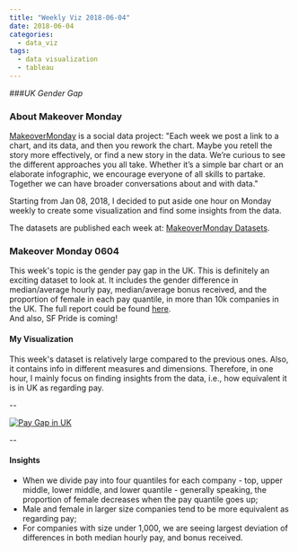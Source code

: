 ```yaml
---
title: "Weekly Viz 2018-06-04"
date: 2018-06-04
categories:
  - data_viz
tags:
  - data visualization
  - tableau
---
```


###*UK Gender Gap*


### About Makeover Monday

[MakeoverMonday](http://www.makeovermonday.co.uk/) is a social data project:
"Each week we post a link to a chart, and its data, and then you rework the chart.
Maybe you retell the story more effectively, or find a new story in the data.
We’re curious to see the different approaches you all take. Whether it’s a simple bar chart or an elaborate infographic, we encourage everyone of all skills to partake.
Together we can have broader conversations about and with data."

Starting from Jan 08, 2018, I decided to put aside one hour on Monday weekly to create some visualization and find some insights from the data.

The datasets are published each week at: [MakeoverMonday Datasets](http://www.makeovermonday.co.uk/data/).

### Makeover Monday 0604

This week's topic is the gender pay gap in the UK. This is definitely an exciting dataset to look at. It includes the gender difference in median/average hourly pay, median/average bonus received, and the proportion of female in each pay quantile, in more than 10k companies in the UK.
The full report could be found [here](https://www.gov.uk/government/publications/hmrc-and-voa-gender-pay-gap-report-and-data-2017/hm-revenue-and-customs-gender-pay-gap-report-2017).  
And also, SF Pride is coming!  


#### My Visualization

This week's dataset is relatively large compared to the previous ones. Also, it contains info in different measures and dimensions. Therefore, in one hour, I mainly focus on finding insights from the data, i.e., how equivalent it is in UK as regarding pay.  

--  
<div class='tableauPlaceholder' id='viz1528176122848' style='position: relative'>
<noscript><a href='#'>
  <img alt='Pay Gap in UK ' src='https:&#47;&#47;public.tableau.com&#47;static&#47;images&#47;Ma&#47;MakeOverMonday0604&#47;PayGapinUK&#47;1_rss.png' style='border: none' />
</a></noscript>
<object class='tableauViz'  style='display:none;'>
  <param name='host_url' value='https%3A%2F%2Fpublic.tableau.com%2F' />
  <param name='embed_code_version' value='3' />
  <param name='site_root' value='' />
  <param name='name' value='MakeOverMonday0604&#47;PayGapinUK' />
  <param name='tabs' value='no' />
  <param name='toolbar' value='yes' />
  <param name='static_image' value='https:&#47;&#47;public.tableau.com&#47;static&#47;images&#47;Ma&#47;MakeOverMonday0604&#47;PayGapinUK&#47;1.png' />
  <param name='animate_transition' value='yes' />
  <param name='display_static_image' value='yes' />
  <param name='display_spinner' value='yes' />
  <param name='display_overlay' value='yes' />
  <param name='display_count' value='yes' />
</object></div>              
<script type='text/javascript'>            
  var divElement = document.getElementById('viz1528176122848');      
  var vizElement = divElement.getElementsByTagName('object')[0];      
  vizElement.style.width='800px';vizElement.style.height='827px';        
  var scriptElement = document.createElement('script');             
  scriptElement.src = 'https://public.tableau.com/javascripts/api/viz_v1.js';    
  vizElement.parentNode.insertBefore(scriptElement, vizElement);            
</script>  

--  

#### Insights
* When we divide pay into four quantiles for each company - top, upper middle, lower middle, and lower quantile - generally speaking, the proportion of female decreases when the pay quantile goes up;  
* Male and female in larger size companies tend to be more equivalent as regarding pay;  
* For companies with size under 1,000, we are seeing largest deviation of differences in both median hourly pay, and bonus received.  

